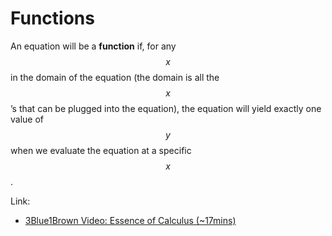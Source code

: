 # Functions

An equation will be a **function** if, for any $$x$$ in the domain of the equation \(the domain is all the $$x$$’s that can be plugged into the equation\), the equation will yield exactly one value of $$y$$ when we evaluate the equation at a specific $$x$$.

Link:

* [3Blue1Brown Video: Essence of Calculus \(~17mins\)](https://www.youtube.com/watch?v=WUvTyaaNkzM)

